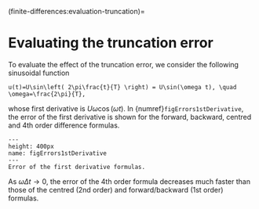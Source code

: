 (finite-differences:evaluation-truncation)=
# Evaluating the truncation error

To evaluate the effect of the truncation error, we consider the following sinusoidal function

```{math}
u(t)=U\sin\left( 2\pi\frac{t}{T} \right) = U\sin(\omega t), \quad \omega=\frac{2\pi}{T},
```

whose first derivative is $U\omega \cos(\omega t)$. In {numref}`figErrors1stDerivative`, the error of the first derivative is shown for the forward, backward, centred and 4th order difference formulas.


```{figure} Errors_FDfirstDerivative_w4th.png
---
height: 400px
name: figErrors1stDerivative
---
Error of the first derivative formulas.
```

As $\omega \Delta t \to 0$, the error of the 4th order formula decreases much faster than those of the centred (2nd order) and forward/backward (1st order) formulas. 



